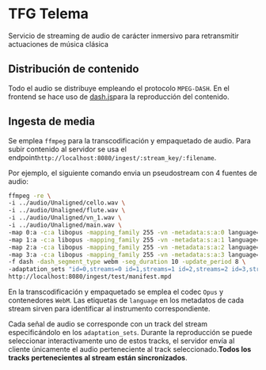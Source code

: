 # TFG Telema
Servicio de streaming de audio de carácter inmersivo para retransmitir actuaciones de música clásica

## Distribución de contenido
Todo el audio se distribuye empleando el protocolo `MPEG-DASH`. En el frontend se hace uso de [dash.js](https://github.com/Dash-Industry-Forum/dash.js/)para la reproducción del contenido.

## Ingesta de media
Se emplea `ffmpeg` para la transcodificación y empaquetado de audio. Para subir contenido al servidor se usa el endpoint`http://localhost:8080/ingest/:stream_key/:filename`.

Por ejemplo, el siguiente comando envia un pseudostream con 4 fuentes de audio:

```bash
ffmpeg -re \
-i ../audio/Unaligned/cello.wav \
-i ../audio/Unaligned/flute.wav \
-i ../audio/Unaligned/vn_1.wav \
-i ../audio/Unaligned/main.wav \
-map 0:a -c:a libopus -mapping_family 255 -vn -metadata:s:a:0 language=cello \
-map 1:a -c:a libopus -mapping_family 255 -vn -metadata:s:a:1 language=flute \
-map 2:a -c:a libopus -mapping_family 255 -vn -metadata:s:a:2 language=violin \
-map 3:a -c:a libopus -mapping_family 255 -vn -metadata:s:a:3 language=main \
-f dash -dash_segment_type webm -seg_duration 10 -update_period 8 \
-adaptation_sets "id=0,streams=0 id=1,streams=1 id=2,streams=2 id=3,streams=3 " \
http://localhost:8080/ingest/test/manifest.mpd
```
En la transcodificación y empaquetado se emplea el codec `Opus` y contenedores `WebM`. Las etiquetas de `language` en los metadatos de cada stream sirven para identificar al instrumento correspondiente.

Cada señal de audio se corresponde con un track del stream especificándolo en los `adaptation_sets`. Durante la reproducción se puede seleccionar interactivamente uno de estos tracks, el servidor envía al cliente únicamente el audio perteneciente al track seleccionado.**Todos los tracks pertenecientes al stream están sincronizados**.